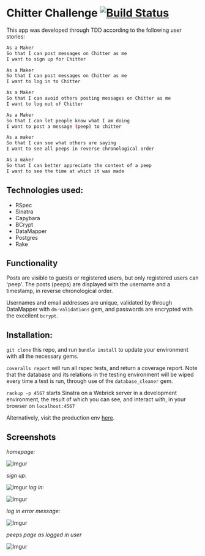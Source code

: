 Chitter Challenge [![Build Status](https://travis-ci.org/makersacademy/chitter-challenge.svg?branch=master)](https://travis-ci.org/makersacademy/chitter-challenge)
=================
This app was developed through TDD according to the following user stories:

```sh
As a Maker
So that I can post messages on Chitter as me
I want to sign up for Chitter

As a Maker
So that I can post messages on Chitter as me
I want to log in to Chitter

As a Maker
So that I can avoid others posting messages on Chitter as me
I want to log out of Chitter

As a Maker
So that I can let people know what I am doing  
I want to post a message (peep) to chitter

As a maker
So that I can see what others are saying  
I want to see all peeps in reverse chronological order

As a maker
So that I can better appreciate the context of a peep
I want to see the time at which it was made
```
Technologies used:
------
* RSpec
* Sinatra
* Capybara
* BCrypt
* DataMapper
* Postgres
* Rake

Functionality
--
Posts are visible to guests or registered users, but only registered users can 'peep'. The posts (peeps) are displayed with the username and a timestamp, in reverse chronological order.

Usernames and email addresses are unique, validated by through DataMapper with `dm-validations` gem, and passwords are encrypted with the excellent `bcrypt`.

Installation:
------
`git clone` this repo, and run `bundle install` to update your environment with all the necessary gems.

`coveralls report` will run all rspec tests, and return a coverage report. Note that the database and its relations in the testing environment will be wiped every time a test is run, through use of the `database_cleaner` gem.

`rackup -p 4567` starts Sinatra on a Webrick server in a development environment, the result of which you can see, and interact with, in your browser on `localhost:4567`

Alternatively, visit the production env [here](http://chittah.herokuapp.com).

Screenshots
--
_homepage:_

![Imgur](http://imgur.com/QSnrbWD)

_sign up:_

![Imgur](http://imgur.com/Gc21bPc)
_log in:_

![Imgur](http://imgur.com/7qyom1D)

_log in error message:_

![Imgur](http://imgur.com/WQziv9U)

_peeps page as logged in user_

![Imgur](http://imgur.com/mv5QZZv)
